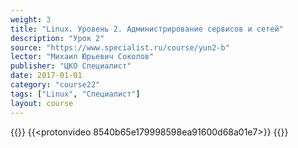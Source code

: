 ```yaml
---
weight: 3
title: "Linux. Уровень 2. Администрирование сервисов и сетей"
description: "Урок 2"
source: "https://www.specialist.ru/course/yun2-b"
lector: "Михаил Юрьевич Соколов"
publisher: "ЦКО Специалист"
date: 2017-01-01
category: "course22"
tags: ["Linux", "Специалист"]
layout: course
---
```

{{<players>}}
    {{<protonvideo 8540b65e179998598ea91600d68a01e7>}}
{{</players>}}
